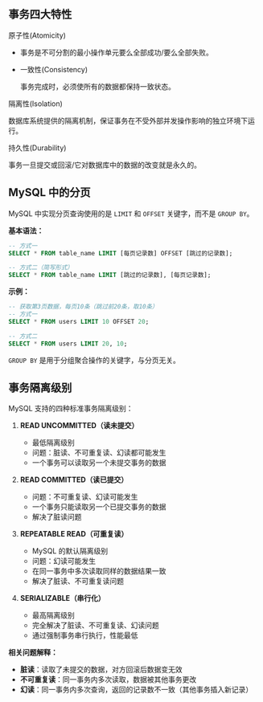 
## 事务四大特性
    
 原子性(Atomicity)
 - 事务是不可分割的最小操作单元要么全部成功/要么全部失败。
            
- 一致性(Consistency)
        
    事务完成时，必须使所有的数据都保持一致状态。
            
 隔离性(Isolation)
        
 数据库系统提供的隔离机制，保证事务在不受外部并发操作影响的独立环境下运行。
            
持久性(Durability)
        
 事务一旦提交或回滚/它对数据库中的数据的改变就是永久的。

## MySQL 中的分页

MySQL 中实现分页查询使用的是 `LIMIT` 和 `OFFSET` 关键字，而不是 `GROUP BY`。

**基本语法：**
```sql
-- 方式一
SELECT * FROM table_name LIMIT [每页记录数] OFFSET [跳过的记录数];

-- 方式二（简写形式）
SELECT * FROM table_name LIMIT [跳过的记录数], [每页记录数];
```

**示例：**
```sql
-- 获取第3页数据，每页10条（跳过前20条，取10条）
-- 方式一
SELECT * FROM users LIMIT 10 OFFSET 20;

-- 方式二
SELECT * FROM users LIMIT 20, 10;
```

`GROUP BY` 是用于分组聚合操作的关键字，与分页无关。

## 事务隔离级别

MySQL 支持的四种标准事务隔离级别：

1. **READ UNCOMMITTED（读未提交）**
   - 最低隔离级别
   - 问题：脏读、不可重复读、幻读都可能发生
   - 一个事务可以读取另一个未提交事务的数据

2. **READ COMMITTED（读已提交）**
   - 问题：不可重复读、幻读可能发生
   - 一个事务只能读取另一个已提交事务的数据
   - 解决了脏读问题

3. **REPEATABLE READ（可重复读）**
   - MySQL 的默认隔离级别
   - 问题：幻读可能发生
   - 在同一事务中多次读取同样的数据结果一致
   - 解决了脏读、不可重复读问题

4. **SERIALIZABLE（串行化）**
   - 最高隔离级别
   - 完全解决了脏读、不可重复读、幻读问题
   - 通过强制事务串行执行，性能最低

**相关问题解释：**
- **脏读**：读取了未提交的数据，对方回滚后数据变无效
- **不可重复读**：同一事务内多次读取，数据被其他事务更改
- **幻读**：同一事务内多次查询，返回的记录数不一致（其他事务插入新记录）

